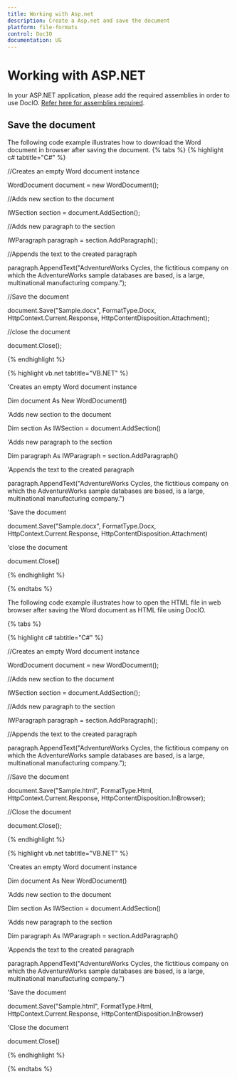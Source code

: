 ```yaml
---
title: Working with Asp.net 
description: Create a Asp.net and save the document
platform: file-formats
control: DocIO
documentation: UG
---
```


# Working with ASP.NET

In your ASP.NET application, please add the required assemblies in order to use DocIO. [Refer here for assemblies required](/File-Formats/DocIO/Assemblies-Required).

## Save the document 

The following code example illustrates how to download the Word document in browser after saving the document.
{% tabs %}
{% highlight c# tabtitle="C#" %}

//Creates an empty Word document instance

WordDocument document = new WordDocument();

//Adds new section to the document

IWSection section = document.AddSection();

//Adds new paragraph to the section

IWParagraph paragraph = section.AddParagraph();

//Appends the text to the created paragraph

paragraph.AppendText("AdventureWorks Cycles, the fictitious company on which the AdventureWorks sample databases are based, is a large, multinational manufacturing company.");

//Save the document

document.Save("Sample.docx", FormatType.Docx, HttpContext.Current.Response, HttpContentDisposition.Attachment);

//close the document

document.Close();

{% endhighlight %}

{% highlight vb.net tabtitle="VB.NET" %}

'Creates an empty Word document instance

Dim document As New WordDocument()

'Adds new section to the document

Dim section As IWSection = document.AddSection()

'Adds new paragraph to the section

Dim paragraph As IWParagraph = section.AddParagraph()

'Appends the text to the created paragraph

paragraph.AppendText("AdventureWorks Cycles, the fictitious company on which the AdventureWorks sample databases are based, is a large, multinational manufacturing company.")

'Save the document

document.Save("Sample.docx", FormatType.Docx, HttpContext.Current.Response, HttpContentDisposition.Attachment)

'close the document

document.Close()

{% endhighlight %}

{% endtabs %}

The following code example illustrates how to open the HTML file in web browser after saving the Word document as HTML file using DocIO.

{% tabs %}

{% highlight c# tabtitle="C#" %}

//Creates an empty Word document instance

WordDocument document = new WordDocument();

//Adds new section to the document

IWSection section = document.AddSection();

//Adds new paragraph to the section

IWParagraph paragraph = section.AddParagraph();

//Appends the text to the created paragraph

paragraph.AppendText("AdventureWorks Cycles, the fictitious company on which the AdventureWorks sample databases are based, is a large, multinational manufacturing company.");

//Save the document

document.Save("Sample.html", FormatType.Html, HttpContext.Current.Response, HttpContentDisposition.InBrowser);

//Close the document

document.Close();

{% endhighlight %}

{% highlight vb.net tabtitle="VB.NET" %}

'Creates an empty Word document instance

Dim document As New WordDocument()

'Adds new section to the document

Dim section As IWSection = document.AddSection()

'Adds new paragraph to the section

Dim paragraph As IWParagraph = section.AddParagraph()

'Appends the text to the created paragraph

paragraph.AppendText("AdventureWorks Cycles, the fictitious company on which the AdventureWorks sample databases are based, is a large, multinational manufacturing company.")

'Save the document

document.Save("Sample.html", FormatType.Html, HttpContext.Current.Response, HttpContentDisposition.InBrowser)

'Close the document

document.Close()

{% endhighlight %}

{% endtabs %}
